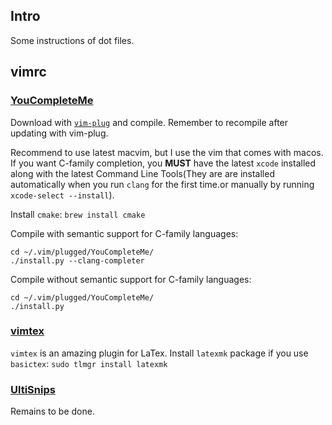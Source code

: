 Intro
-----
Some instructions of dot files.

## vimrc
### [YouCompleteMe](https://github.com/Valloric/YouCompleteMe)
Download with [`vim-plug`](https://github.com/junegunn/vim-plug) and compile. Remember to recompile after updating with vim-plug.

Recommend to use latest macvim, but I use the vim that comes with macos. If you want C-family completion, you __MUST__ have the latest `xcode` installed along with the latest Command Line Tools(They are are installed automatically when you run `clang` for the first time.or manually by running `xcode-select --install`).

Install `cmake`: ` brew install cmake `

Compile with semantic support for C-family languages:
```
cd ~/.vim/plugged/YouCompleteMe/
./install.py --clang-completer
```

Compile without semantic support for C-family languages:
```
cd ~/.vim/plugged/YouCompleteMe/
./install.py
```

### [vimtex](https://github.com/lervag/vimtex)
`vimtex` is an amazing plugin for LaTex. Install `latexmk` package if you use `basictex`: `sudo tlmgr install latexmk`

### [UltiSnips](https://github.com/SirVer/ultisnips)
Remains to be done.
